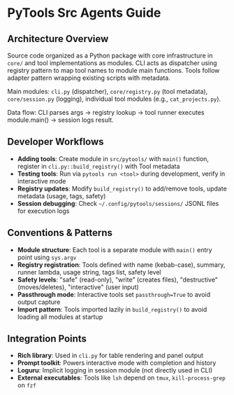 # PyTools Src Agents Guide

## Architecture Overview

Source code organized as a Python package with core infrastructure in `core/` and tool implementations as modules. CLI acts as dispatcher using registry pattern to map tool names to module main functions. Tools follow adapter pattern wrapping existing scripts with metadata.

Main modules: `cli.py` (dispatcher), `core/registry.py` (tool metadata), `core/session.py` (logging), individual tool modules (e.g., `cat_projects.py`).

Data flow: CLI parses args → registry lookup → tool runner executes module.main() → session logs result.

## Developer Workflows

- **Adding tools**: Create module in `src/pytools/` with `main()` function, register in `cli.py::build_registry()` with Tool metadata
- **Testing tools**: Run via `pytools run <tool>` during development, verify in interactive mode
- **Registry updates**: Modify `build_registry()` to add/remove tools, update metadata (usage, tags, safety)
- **Session debugging**: Check `~/.config/pytools/sessions/` JSONL files for execution logs

## Conventions & Patterns

- **Module structure**: Each tool is a separate module with `main()` entry point using `sys.argv`
- **Registry registration**: Tools defined with name (kebab-case), summary, runner lambda, usage string, tags list, safety level
- **Safety levels**: "safe" (read-only), "write" (creates files), "destructive" (moves/deletes), "interactive" (user input)
- **Passthrough mode**: Interactive tools set `passthrough=True` to avoid output capture
- **Import pattern**: Tools imported lazily in `build_registry()` to avoid loading all modules at startup

## Integration Points

- **Rich library**: Used in `cli.py` for table rendering and panel output
- **Prompt toolkit**: Powers interactive mode with completion and history
- **Loguru**: Implicit logging in session module (not directly used in CLI)
- **External executables**: Tools like `lsh` depend on `tmux`, `kill-process-grep` on `fzf`
